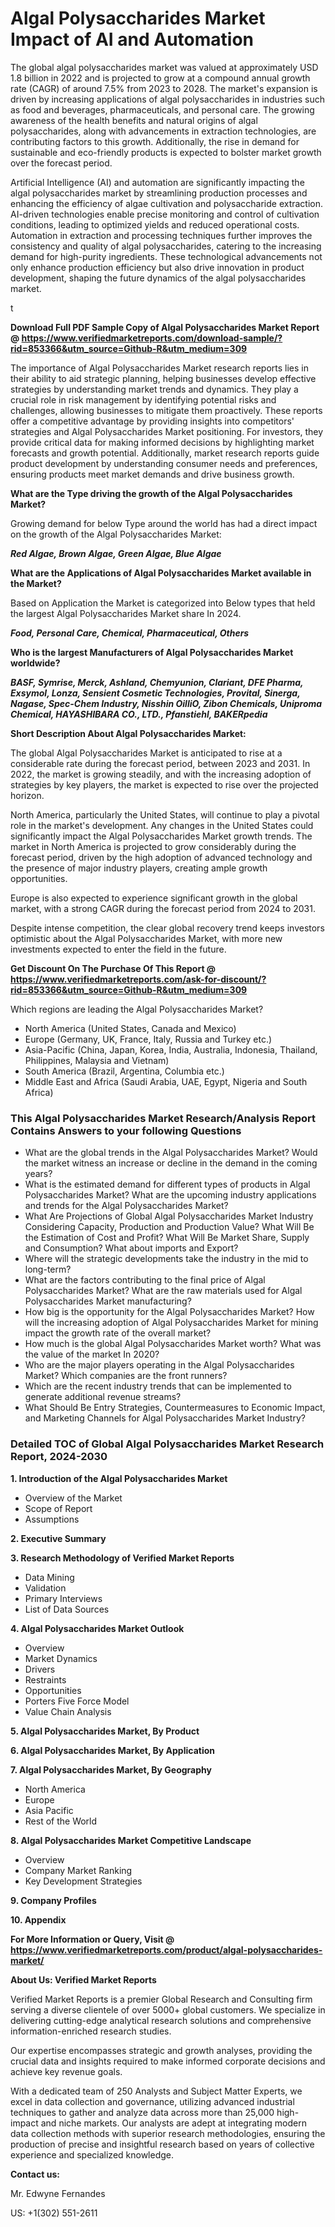 <meta name="title" content="Global Algal Polysaccharides Market Impact of AI and Automation"><meta name="description" content="The global algal polysaccharides market was valued at approximately USD 1.8 billion in 2022 and is projected to grow at a compound annual growth rate (CAGR) of around "><meta name="title" content="Algal Polysaccharides Market Size, Share, Scope, Trends, Growth, Opportunities, Analysis, Forecast"><h1>Algal Polysaccharides Market Impact of AI and Automation</h1><p>The global algal polysaccharides market was valued at approximately USD 1.8 billion in 2022 and is projected to grow at a compound annual growth rate (CAGR) of around 7.5% from 2023 to 2028. The market's expansion is driven by increasing applications of algal polysaccharides in industries such as food and beverages, pharmaceuticals, and personal care. The growing awareness of the health benefits and natural origins of algal polysaccharides, along with advancements in extraction technologies, are contributing factors to this growth. Additionally, the rise in demand for sustainable and eco-friendly products is expected to bolster market growth over the forecast period.</p><p>Artificial Intelligence (AI) and automation are significantly impacting the algal polysaccharides market by streamlining production processes and enhancing the efficiency of algae cultivation and polysaccharide extraction. AI-driven technologies enable precise monitoring and control of cultivation conditions, leading to optimized yields and reduced operational costs. Automation in extraction and processing techniques further improves the consistency and quality of algal polysaccharides, catering to the increasing demand for high-purity ingredients. These technological advancements not only enhance production efficiency but also drive innovation in product development, shaping the future dynamics of the algal polysaccharides market.</p>t</p><p id="" class=""><strong>Download Full PDF Sample Copy of Algal Polysaccharides Market Report @ <a href="https://www.verifiedmarketreports.com/download-sample/?rid=853366&utm_source=Github-R&utm_medium=309" target="_blank">https://www.verifiedmarketreports.com/download-sample/?rid=853366&utm_source=Github-R&utm_medium=309</a></strong></p><p>The importance of&nbsp;Algal Polysaccharides Market research reports lies in their ability to aid strategic planning, helping businesses develop effective strategies by understanding market trends and dynamics. They play a crucial role in risk management by identifying potential risks and challenges, allowing businesses to mitigate them proactively. These reports offer a competitive advantage by providing insights into competitors' strategies and Algal Polysaccharides Market positioning. For investors, they provide critical data for making informed decisions by highlighting market forecasts and growth potential. Additionally, market research reports guide product development by understanding consumer needs and preferences, ensuring products meet market demands and drive business growth.</p><p><strong>What are the&nbsp;Type driving the growth of the Algal Polysaccharides Market?</strong></p><p id="" class="">Growing demand for below Type around the world has had a direct impact on the growth of the Algal Polysaccharides Market:</p><em><strong>Red Algae, Brown Algae, Green Algae, Blue Algae</strong></em></p><strong>What are the&nbsp;Applications&nbsp;of Algal Polysaccharides Market available in the Market?</strong></p><p id="" class="">Based on Application the Market is categorized into Below types that held the largest Algal Polysaccharides Market share In 2024.</p><em><strong>Food, Personal Care, Chemical, Pharmaceutical, Others</strong></em></p><strong>Who is the largest Manufacturers of Algal Polysaccharides Market worldwide?</strong></p><p><em><strong>BASF, Symrise, Merck, Ashland, Chemyunion, Clariant, DFE Pharma, Exsymol, Lonza, Sensient Cosmetic Technologies, Provital, Sinerga, Nagase, Spec-Chem Industry, Nisshin OilliO, Zibon Chemicals, Uniproma Chemical, HAYASHIBARA CO., LTD., Pfanstiehl, BAKERpedia</strong></em></p><p id="" class=""><strong>Short Description About Algal Polysaccharides Market:</strong></p><p>The global Algal Polysaccharides Market is anticipated to rise at a considerable rate during the forecast period, between 2023 and 2031. In 2022, the market is growing steadily, and with the increasing adoption of strategies by key players, the market is expected to rise over the projected horizon.</p><p>North America, particularly the United States, will continue to play a pivotal role in the market's development. Any changes in the United States could significantly impact the Algal Polysaccharides Market growth trends. The market in North America is projected to grow considerably during the forecast period, driven by the high adoption of advanced technology and the presence of major industry players, creating ample growth opportunities.</p><p>Europe is also expected to experience significant growth in the global market, with a strong CAGR during the forecast period from 2024 to 2031.</p><p>Despite intense competition, the clear global recovery trend keeps investors optimistic about the Algal Polysaccharides Market, with more new investments expected to enter the field in the future.</p><p id="" class=""><strong>Get Discount On The Purchase Of This Report @ <a href="https://www.verifiedmarketreports.com/ask-for-discount/?rid=853366&utm_source=Github-R&utm_medium=309" target="_blank">https://www.verifiedmarketreports.com/ask-for-discount/?rid=853366&utm_source=Github-R&utm_medium=309</a></strong></p>Which regions are leading the Algal Polysaccharides Market?</p><ul><li>North America (United States, Canada and Mexico)</li><li>Europe (Germany, UK, France, Italy, Russia and Turkey etc.)</li><li>Asia-Pacific (China, Japan, Korea, India, Australia, Indonesia, Thailand, Philippines, Malaysia and Vietnam)</li><li>South America (Brazil, Argentina, Columbia etc.)</li><li>Middle East and Africa (Saudi Arabia, UAE, Egypt, Nigeria and South Africa)</li></ul><h3 id="" class="">This Algal Polysaccharides Market Research/Analysis Report Contains Answers to your following Questions</h3><ul><li>What are the global trends in the Algal Polysaccharides Market? Would the market witness an increase or decline in the demand in the coming years?</li><li>What is the estimated demand for different types of products in Algal Polysaccharides Market? What are the upcoming industry applications and trends for the Algal Polysaccharides Market?</li><li>What Are Projections of Global Algal Polysaccharides Market Industry Considering Capacity, Production and Production Value? What Will Be the Estimation of Cost and Profit? What Will Be Market Share, Supply and Consumption? What about imports and Export?</li><li>Where will the strategic developments take the industry in the mid to long-term?</li><li>What are the factors contributing to the final price of Algal Polysaccharides Market? What are the raw materials used for Algal Polysaccharides Market manufacturing?</li><li>How big is the opportunity for the Algal Polysaccharides Market? How will the increasing adoption of Algal Polysaccharides Market for mining impact the growth rate of the overall market?</li><li>How much is the global Algal Polysaccharides Market worth? What was the value of the market In 2020?</li><li>Who are the major players operating in the Algal Polysaccharides Market? Which companies are the front runners?</li><li>Which are the recent industry trends that can be implemented to generate additional revenue streams?</li><li>What Should Be Entry Strategies, Countermeasures to Economic Impact, and Marketing Channels for Algal Polysaccharides Market Industry?</li></ul><h3 id="" class="">Detailed TOC of Global Algal Polysaccharides Market Research Report, 2024-2030</h3><p id="" class=""><strong>1. Introduction of the Algal Polysaccharides Market</strong></p><ul><li>Overview of the Market</li><li>Scope of Report</li><li>Assumptions</li></ul><p id="" class=""><strong>2. Executive Summary</strong></p><p id="" class=""><strong>3. Research Methodology of Verified Market Reports</strong></p><ul><li>Data Mining</li><li>Validation</li><li>Primary Interviews</li><li>List of Data Sources</li></ul><p id="" class=""><strong>4. Algal Polysaccharides Market Outlook</strong></p><ul><li>Overview</li><li>Market Dynamics</li><li>Drivers</li><li>Restraints</li><li>Opportunities</li><li>Porters Five Force Model</li><li>Value Chain Analysis</li></ul><p id="" class=""><strong>5. Algal Polysaccharides Market, By Product</strong></p><p id="" class=""><strong>6. Algal Polysaccharides Market, By Application</strong></p><p id="" class=""><strong>7. Algal Polysaccharides Market, By Geography</strong></p><ul><li>North America</li><li>Europe</li><li>Asia Pacific</li><li>Rest of the World</li></ul><p id="" class=""><strong>8. Algal Polysaccharides Market Competitive Landscape</strong></p><ul><li>Overview</li><li>Company Market Ranking</li><li>Key Development Strategies</li></ul><p id="" class=""><strong>9. Company Profiles</strong></p><p id="" class=""><strong>10. Appendix</strong></p><p id="" class=""><strong>For More Information or Query, Visit @ <a href="https://www.verifiedmarketreports.com/product/algal-polysaccharides-market/" target="_blank">https://www.verifiedmarketreports.com/product/algal-polysaccharides-market/</a></strong></p><p id="" class=""><strong>About Us: Verified Market Reports</strong></p><p id="" class="">Verified Market Reports is a premier Global Research and Consulting firm serving a diverse clientele of over 5000+ global customers. We specialize in delivering cutting-edge analytical research solutions and comprehensive information-enriched research studies.</p><p id="" class="">Our expertise encompasses strategic and growth analyses, providing the crucial data and insights required to make informed corporate decisions and achieve key revenue goals.</p><p id="" class="">With a dedicated team of 250 Analysts and Subject Matter Experts, we excel in data collection and governance, utilizing advanced industrial techniques to gather and analyze data across more than 25,000 high-impact and niche markets. Our analysts are adept at integrating modern data collection methods with superior research methodologies, ensuring the production of precise and insightful research based on years of collective experience and specialized knowledge.</p><p id="" class=""><strong>Contact us:</strong></p><p id="" class="">Mr. Edwyne Fernandes</p><p id="" class="">US: +1(302) 551-2611</p>
